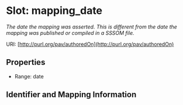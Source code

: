 # Slot: mapping_date
_The date the mapping was asserted. This is different from the date the mapping was published or compiled in a SSSOM file._


URI: [http://purl.org/pav/authoredOn](http://purl.org/pav/authoredOn)



<!-- no inheritance hierarchy -->


## Properties

 * Range: date



## Identifier and Mapping Information





